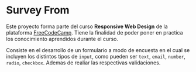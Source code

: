 # Survey From

Este proyecto forma parte del curso **Responsive Web Design** de la plataforma [FreeCodeCamp](https://freecodecamp.org). Tiene la finalidad de poder poner en practica los conocimiento aprendidos durante el curso.

Consiste en el desarrollo de un formulario a modo de encuesta en el cual se incluyen los distintos tipos de `input`, como pueden ser `text`, `email`, `number`, `radio`, `checkbox`. Ademas de realiar las respectivas validaciones.
